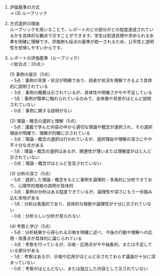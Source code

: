 1. 評価基準の方式  
   → (3) ルーブリック

2. 方式選択の理由  
   ルーブリックを用いることで、レポートのどの部分がどの程度達成されているかを具体的な観点で示すことができます。学生は到達目標や求められる水準を明確に理解でき、評価側も採点の基準が統一されるため、公平性と透明性を担保しやすいからです。

3. レポートの評価基準（ルーブリック）  
   ＜総合点：20点＞

   (1) 事例の提示（5点）  
      ・5点：事例の背景・状況が明確であり、読者が状況を理解できるよう具体的に説明されている  
      ・3点：事例の概要は示されているが、具体性や明確さがやや不足している  
      ・1点：事例が簡単に触れられているのみで、全体像や背景がほとんど説明されていない  
      ・0点：事例に関する説明がない

   (2) 理論・概念の選択と理解（5点）  
      ・5点：講義で学んだ内容の中から適切な理論や概念が選択され、その選択理由が明確で、理解が的確に示されている  
      ・3点：理論・概念の選択は行われているが、選択理由や理解の深さにやや不十分な点がある  
      ・1点：理論・概念の選択はあるが、関連性が薄いまたは理解度がほとんど示されていない  
      ・0点：理論・概念がほとんど言及されていない

   (3) 分析の深さ（5点）  
      ・5点：選択した理論・概念をもとに事例を論理的・多角的に分析できており、心理学的根拠の説明が具体的  
      ・3点：事例の分析はある程度できているが、論理性や深さにもう一歩踏み込む余地がある  
      ・1点：分析は表面的であり、具体的な根拠や論理性が十分に示されていない  
      ・0点：分析らしい分析が見られない

   (4) 考察と学び（5点）  
      ・5点：分析結果から得られる示唆を明確に述べ、今後の行動や理解への応用・改善点が具体的に論じられている  
      ・3点：考察を行っているが、示唆・応用点がやや抽象的、または不足している部分がある  
      ・1点：考察はあるが、示唆や応用がほとんど示されておらず議論が十分に深まっていない  
      ・0点：考察がほとんどない、または独立した内容として示されていない